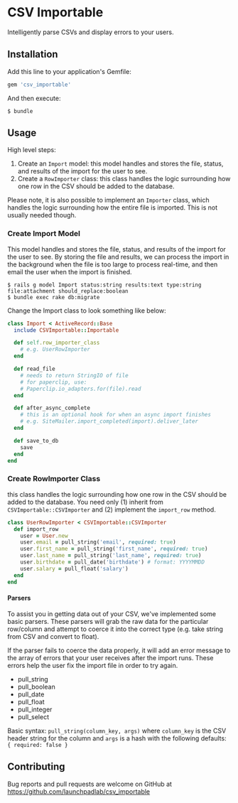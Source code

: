 # CSV Importable

Intelligently parse CSVs and display errors to your users.

## Installation

Add this line to your application's Gemfile:

```ruby
gem 'csv_importable'
```

And then execute:

    $ bundle

## Usage

High level steps:

1. Create an `Import` model: this model handles and stores the file, status, and results of the import for the user to see.
2. Create a `RowImporter` class: this class handles the logic surrounding how one row in the CSV should be added to the database.

Please note, it is also possible to implement an `Importer` class, which handles the logic surrounding how the entire file is imported. This is not usually needed though.


### Create Import Model

This model handles and stores the file, status, and results of the import for the user to see. By storing the file and results, we can process the import in the background when the file is too large to process real-time, and then email the user when the import is finished.

    $ rails g model Import status:string results:text type:string file:attachment should_replace:boolean
    $ bundle exec rake db:migrate

Change the Import class to look something like below:

```ruby
class Import < ActiveRecord::Base
  include CSVImportable::Importable

  def self.row_importer_class
    # e.g. UserRowImporter
  end

  def read_file
    # needs to return StringIO of file
    # for paperclip, use:
    # Paperclip.io_adapters.for(file).read
  end

  def after_async_complete
    # this is an optional hook for when an async import finishes
    # e.g. SiteMailer.import_completed(import).deliver_later
  end

  def save_to_db
    save
  end
end
```

### Create RowImporter Class

this class handles the logic surrounding how one row in the CSV should be added to the database. You need only (1) inherit from `CSVImportable::CSVImporter` and (2) implement the `import_row` method.

```ruby
class UserRowImporter < CSVImportable::CSVImporter
  def import_row
    user = User.new
    user.email = pull_string('email', required: true)
    user.first_name = pull_string('first_name', required: true)
    user.last_name = pull_string('last_name', required: true)
    user.birthdate = pull_date('birthdate') # format: YYYYMMDD    
    user.salary = pull_float('salary')
  end
end
```

#### Parsers

To assist you in getting data out of your CSV, we've implemented some basic parsers. These parsers will grab the raw data for the particular row/column and attempt to coerce it into the correct type (e.g. take string from CSV and convert to float).

If the parser fails to coerce the data properly, it will add an error message to the array of errors that your user receives after the import runs. These errors help the user fix the import file in order to try again.

- pull_string
- pull_boolean
- pull_date
- pull_float
- pull_integer
- pull_select

Basic syntax: `pull_string(column_key, args)` where `column_key` is the CSV header string for the column and `args` is a hash with the following defaults: `{ required: false }`

## Contributing

Bug reports and pull requests are welcome on GitHub at https://github.com/launchpadlab/csv_importable

